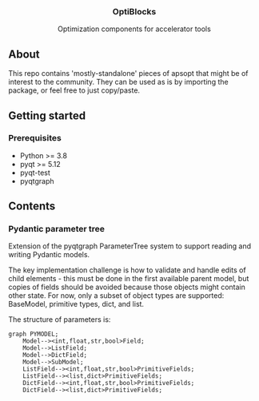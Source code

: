<br/>
<div align="center">
  <h3 align="center">OptiBlocks</h3>
  <p align="center">
    Optimization components for accelerator tools
  </p>
</div>


## About
This repo contains 'mostly-standalone' pieces of apsopt that might be of interest to the community.
They can be used as is by importing the package, or feel free to just copy/paste.


## Getting started
### Prerequisites
* Python >= 3.8
* pyqt >= 5.12
* pyqt-test
* pyqtgraph

## Contents
### Pydantic parameter tree
Extension of the pyqtgraph ParameterTree system to support reading and writing Pydantic models.

The key implementation challenge is how to validate and handle edits of child elements - this 
must be done in the first available parent model, but copies of fields should be avoided because 
those objects might contain other state. For now, only a subset of object types are supported: 
BaseModel, primitive types, dict, and list.

The structure of parameters is:

```mermaid
graph PYMODEL;
    Model--><int,float,str,bool>Field;
    Model-->ListField;
    Model-->DictField;
    Model-->SubModel;
    ListField--><int,float,str,bool>PrimitiveFields;
    ListField--><list,dict>PrimitiveFields;
    DictField--><int,float,str,bool>PrimitiveFields;
    DictField--><list,dict>PrimitiveFields;
```